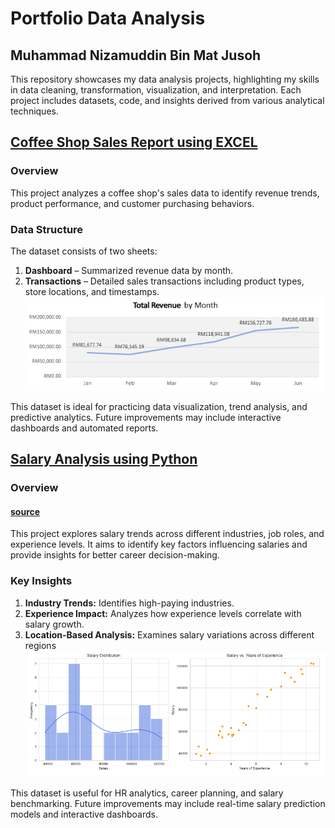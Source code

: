 # Portfolio Data Analysis
## Muhammad Nizamuddin Bin Mat Jusoh
This repository showcases my data analysis projects, highlighting my skills in data cleaning, transformation, visualization, and interpretation. Each project includes datasets, code, and insights derived from various analytical techniques.
## [Coffee Shop Sales Report using EXCEL ](https://1drv.ms/x/c/9e8fde36bdd38ef5/EbsMWrWA39hNpL1_-i9ysI8BHEGLN4I6-1CnlZuLc9zwiw?e=xCHc4R)
### Overview
This project analyzes a coffee shop's sales data to identify revenue trends, product performance, and customer purchasing behaviors.
### Data Structure
The dataset consists of two sheets:
1. **Dashboard** – Summarized revenue data by month.
2. **Transactions** – Detailed sales transactions including product types, store locations, and timestamps.
![alt text](https://github.com/MJnizam/Portfolio-Project/blob/main/excel_coffee.PNG)

This dataset is ideal for practicing data visualization, trend analysis, and predictive analytics. Future improvements may include interactive dashboards and automated reports.
## [Salary Analysis using Python](https://github.com/MJnizam/Portfolio-Project/blob/main/Salary_Analysis.ipynb)
### Overview
#### [source](https://github.com/MJnizam/Portfolio-Project/blob/main/Salary_dataset.csv)
This project explores salary trends across different industries, job roles, and experience levels. It aims to identify key factors influencing salaries and provide insights for better career decision-making.
### Key Insights
1. **Industry Trends:** Identifies high-paying industries.
2. **Experience Impact:** Analyzes how experience levels correlate with salary growth.
3. **Location-Based Analysis:** Examines salary variations across different regions
![alt text](https://github.com/MJnizam/Portfolio-Project/blob/main/salary.PNG)

This dataset is useful for HR analytics, career planning, and salary benchmarking. Future improvements may include real-time salary prediction models and interactive dashboards.



